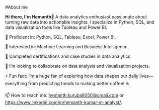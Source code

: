 #About me


**Hi there, I'm Hemanth👋**
A data analytics enthusiast passionate about turning raw data into actionable insights. I specialize in Python, SQL, and data visualization tools like Tableau and Power BI.

🚀 Proficient in: Python, SQL, Tableau, Excel, Power BI.

🧠 Interested in: Machine Learning and Business Intelligence.

🌟 Completed certifications and case studies in data analytics.

👯 I’m looking to collaborate on data analysis and visualization projects.

⚡ Fun fact: I’m a huge fan of exploring how data shapes our daily lives—everything from predicting trends to making better coffee! ☕

📫 How to reach me: hemanth.kuruba8050@gmail.com or https://www.linkedin.com/in/hemanth-kumar-m-analyst/.


